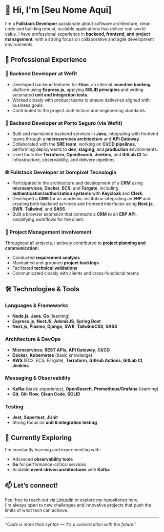 # 👋 Hi, I'm [Seu Nome Aqui]

I'm a **Fullstack Developer** passionate about software architecture, clean code and building robust, scalable applications that deliver real-world value. I have professional experience in **backend, frontend, and project management**, with a strong focus on collaborative and agile development environments.

## 💼 Professional Experience

### 🚀 Backend Developer at Wefit  
- Developed backend features for **Fitce**, an internal **incentive banking** platform using **Express.js**, applying **SOLID principles** and writing automated **unit and integration tests**.  
- Worked closely with product teams to ensure deliveries aligned with business goals.  
- Contributed to the project architecture and engineering standards.

### 🧩 Backend Developer at Porto Seguro (via Wefit)  
- Built and maintained backend services in **Java**, integrating with frontend teams through a **microservices architecture** and **API Gateway**.  
- Collaborated with the **SRE team**, working on **CI/CD pipelines**, performing deployments to **dev**, **staging**, and **production** environments.  
- Used tools like **Terraform**, **OpenSearch**, **Jenkins**, and **GitLab CI** for infrastructure, observability, and delivery pipelines.

### 🌐 Fullstack Developer at Dompixel Tecnologia
- Participated in the architecture and development of a **CRM** using **microservices**, **Docker**, **ECS**, and **Fargate**, including **authentication/authorization systems** with **Keycloak** and **Clerk**.  
- Developed a **CMS** for an academic institution integrating an **ERP** and creating both backend services and frontend interfaces using **Next.js**, **SWR**, **Tailwind**, and **SASS**.  
- Built a browser extension that connects a **CRM** to an **ERP API**, simplifying workflows for the client.

### 🤝 Project Management Involvement  
Throughout all projects, I actively contributed to **project planning and communication**:  
- Conducted **requirement analysis**  
- Maintained and groomed **project backlogs**  
- Facilitated **technical validations**  
- Communicated closely with clients and cross-functional teams

## 🛠️ Technologies & Tools

### Languages & Frameworks
- **Node.js**, **Java**, **Go** (learning)  
- **Express.js**, **NestJS**, **AdonisJS**, **Spring Boot**  
- **Next.js**, **Plasmo**, **Django**, **SWR**, **TailwindCSS**, **SASS**

### Architecture & DevOps
- **Microservices**, **REST APIs**, **API Gateway**, **CI/CD**  
- **Docker**, **Kubernetes** (basic knowledge)  
- **AWS** (EC2, ECS, Fargate), **Terraform**, **GitHub Actions**, **GitLab CI**, **Jenkins**

### Messaging & Observability
- **Kafka** (basic experience), **OpenSearch**, **Prometheus/Grafana** (learning)  
- **Git**, **Git-Flow**, **Clean Code**, **SOLID**

### Testing
- **Jest**, **Supertest**, **JUnit**  
- Strong focus on **unit & integration testing**

## 🌱 Currently Exploring

I'm constantly learning and experimenting with:  
- Advanced **observability tools**  
- **Go** for performance-critical services  
- Scalable **event-driven architectures** with **Kafka**

## 📫 Let’s connect!

Feel free to reach out via [LinkedIn](https://www.linkedin.com/in/seu-perfil/) or explore my repositories here.  
I'm always open to new challenges and innovative projects that push the limits of what tech can achieve.

---

_“Code is more than syntax — it's a conversation with the future.”_

